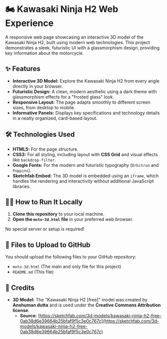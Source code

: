 # 🏍️ Kawasaki Ninja H2 Web Experience

A responsive web page showcasing an interactive 3D model of the Kawasaki Ninja H2, built using modern web technologies. This project demonstrates a sleek, futuristic UI with a glassmorphism design, providing key information about the motorcycle.

## ✨ Features

* **Interactive 3D Model:** Explore the Kawasaki Ninja H2 from every angle directly in your browser.
* **Futuristic Design:** A clean, modern aesthetic using a dark theme with glassmorphism effects for a "frosted glass" look.
* **Responsive Layout:** The page adapts smoothly to different screen sizes, from desktop to mobile.
* **Informative Panels:** Displays key specifications and technology details in a neatly organized, card-based layout.

## 🛠️ Technologies Used

* **HTML5:** For the page structure.
* **CSS3:** For all styling, including layout with **CSS Grid** and visual effects like `backdrop-filter`.
* **Google Fonts:** For the modern and futuristic typography (`Orbitron` and `Poppins`).
* **Sketchfab Embed:** The 3D model is embedded using an `iframe`, which handles the rendering and interactivity without additional JavaScript libraries.

## 👨‍💻 How to Run It Locally

1.  **Clone this repository** to your local machine.
2.  **Open the `moto-3d.html` file** in your preferred web browser.

No special server or setup is required!

## 📄 Files to Upload to GitHub

You should upload the following files to your GitHub repository:

* `moto-3d.html` (The main and only file for this project)
* `README.md` (This file)

## 🤝 Credits

* **3D Model:** The "Kawasaki Ninja H2 [free]" model was created by **Anshuman dutta** and is used under the **Creative Commons Attribution license**.
    * **Source:** [https://sketchfab.com/3d-models/kawasaki-ninja-h2-free-0ab38d6e39664b25bfaf9f5c3e0c767c](https://sketchfab.com/3d-models/kawasaki-ninja-h2-free-0ab38d6e39664b25bfaf9f5c3e0c767c)
